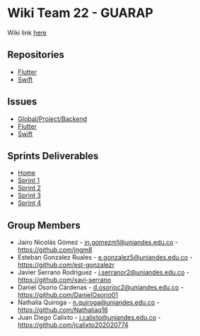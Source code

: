 # **Wiki Team 22 - GUARAP**

Wiki link [here](https://github.com/ISIS3510-202320-Team22/Wiki/wiki)

## Repositories
* [Flutter](https://github.com/ISIS3510-202320-Team22/Flutter)
* [Swift](https://github.com/ISIS3510-202320-Team22/Swift)

## Issues
* [Global/Project/Backend](https://github.com/ISIS3510-202320-Team22/Wiki/issues)
* [Flutter](https://github.com/ISIS3510-202320-Team22/Flutter/issues)
* [Swift](https://github.com/ISIS3510-202320-Team22/Swift/issues)

## Sprints Deliverables
* [Home](https://github.com/ISIS3510-202320-Team22/Wiki/wiki)
* [Sprint 1](https://github.com/ISIS3510-202320-Team22/Wiki/wiki/Sprint-1)
* [Sprint 2](https://github.com/ISIS3510-202320-Team22/Wiki/wiki/Sprint-2)
* [Sprint 3](https://github.com/ISIS3510-202320-Team22/Wiki/wiki/Sprint-3)
* [Sprint 4](https://github.com/ISIS3510-202320-Team22/Wiki/wiki/Sprint-4)

## Group Members
* Jairo Nicolás Gómez - jn.gomezm1@uniandes.edu.co - https://github.com/jngm8
* Esteban Gonzalez Ruales - e.gonzalez5@uniandes.edu.co - https://github.com/est-gonzalezr
* Javier Serrano Rodriguez - j.serranor2@uniandes.edu.co - https://github.com/xavi-serrano
* Daniel Osorio Cárdenas - d.osorioc2@uniandes.edu.co - https://github.com/DanielOsorio01
* Nathalia Quiroga - n.quiroga@uniandes.edu.co - https://github.com/Nathaliaq16
* Juan Diego Calixto - j.calixto@uniandes.edu.co - https://github.com/jcalixto202020774
